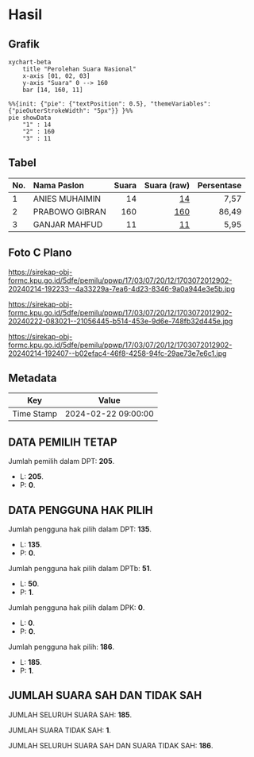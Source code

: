 # Hasil

## Grafik

```mermaid
xychart-beta
    title "Perolehan Suara Nasional"
    x-axis [01, 02, 03]
    y-axis "Suara" 0 --> 160
    bar [14, 160, 11]
```

```mermaid
%%{init: {"pie": {"textPosition": 0.5}, "themeVariables": {"pieOuterStrokeWidth": "5px"}} }%%
pie showData
    "1" : 14
    "2" : 160
    "3" : 11
```

## Tabel

| No. | Nama Paslon    | Suara | Suara (raw) | Persentase |
|:--- |:-------------- | -----:| -----------:| ----------:|
| 1   | ANIES MUHAIMIN | 14    | [14][p-1]   | 7,57       |
| 2   | PRABOWO GIBRAN | 160   | [160][p-2]  | 86,49      |
| 3   | GANJAR MAHFUD  | 11    | [11][p-3]   | 5,95       |


[p-1]: https://github.com/gigit-pemilu/pemilu-2024/blob/main/pilpres/hitung-suara/sub/17-bengkulu/sub/03-bengkulu-utara/sub/07-kota-arga-makmur/sub/2012-gunung-agung/sub/902-tps/sub/paslon-1.txt
[p-2]: https://github.com/gigit-pemilu/pemilu-2024/blob/main/pilpres/hitung-suara/sub/17-bengkulu/sub/03-bengkulu-utara/sub/07-kota-arga-makmur/sub/2012-gunung-agung/sub/902-tps/sub/paslon-2.txt
[p-3]: https://github.com/gigit-pemilu/pemilu-2024/blob/main/pilpres/hitung-suara/sub/17-bengkulu/sub/03-bengkulu-utara/sub/07-kota-arga-makmur/sub/2012-gunung-agung/sub/902-tps/sub/paslon-3.txt

## Foto C Plano

https://sirekap-obj-formc.kpu.go.id/5dfe/pemilu/ppwp/17/03/07/20/12/1703072012902-20240214-192233--4a33229a-7ea6-4d23-8346-9a0a944e3e5b.jpg

https://sirekap-obj-formc.kpu.go.id/5dfe/pemilu/ppwp/17/03/07/20/12/1703072012902-20240222-083021--21056445-b514-453e-9d6e-748fb32d445e.jpg

https://sirekap-obj-formc.kpu.go.id/5dfe/pemilu/ppwp/17/03/07/20/12/1703072012902-20240214-192407--b02efac4-46f8-4258-94fc-29ae73e7e6c1.jpg


## Metadata

| Key        | Value               |
| ---------- | ------------------- |
| Time Stamp | 2024-02-22 09:00:00 |


## DATA PEMILIH TETAP

Jumlah pemilih dalam DPT: **205**.
 * L: **205**.
 * P: **0**.

## DATA PENGGUNA HAK PILIH

Jumlah pengguna hak pilih dalam DPT: **135**.
 * L: **135**.
 * P: **0**.

Jumlah pengguna hak pilih dalam DPTb: **51**.
 * L: **50**.
 * P: **1**.

Jumlah pengguna hak pilih dalam DPK: **0**.
 * L: **0**.
 * P: **0**.

Jumlah pengguna hak pilih: **186**.
 * L: **185**.
 * P: **1**.

## JUMLAH SUARA SAH DAN TIDAK SAH

JUMLAH SELURUH SUARA SAH: **185**.

JUMLAH SUARA TIDAK SAH: **1**.

JUMLAH SELURUH SUARA SAH DAN SUARA TIDAK SAH: **186**.


